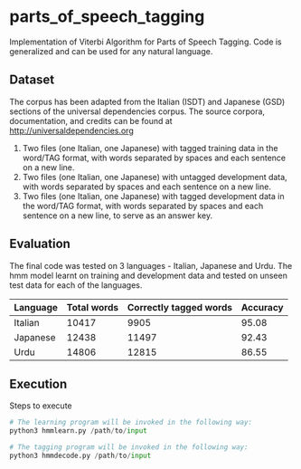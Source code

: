 # parts_of_speech_tagging
Implementation of Viterbi Algorithm for Parts of Speech Tagging. Code is generalized and can be used for any natural language.


## Dataset 

The corpus has been adapted from the Italian (ISDT) and Japanese (GSD) sections of the universal dependencies corpus. The source corpora, documentation, and credits can be found at http://universaldependencies.org

1. Two files (one Italian, one Japanese) with tagged training data in the word/TAG format, with words separated by spaces and each sentence on a new line.
2. Two files (one Italian, one Japanese) with untagged development data, with words separated by spaces and each sentence on a new line.
3. Two files (one Italian, one Japanese) with tagged development data in the word/TAG format, with words separated by spaces and each sentence on a new line, to serve as an answer key.

## Evaluation

The final code was tested on 3 languages - Italian, Japanese and Urdu. The hmm model learnt on training and development data and tested on unseen test data for each of the languages.

| Language  | Total words | Correctly tagged words | Accuracy|
|--------|-------------|-------------|-------------|
| Italian  | 10417  | 9905 | 95.08 |
| Japanese | 12438 | 11497 | 92.43|
| Urdu  |  14806 | 12815 | 86.55|


## Execution

Steps to execute

```python
# The learning program will be invoked in the following way:
python3 hmmlearn.py /path/to/input

# The tagging program will be invoked in the following way:
python3 hmmdecode.py /path/to/input
```
